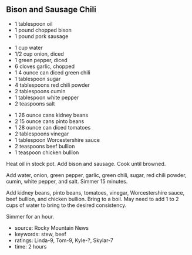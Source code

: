 Bison and Sausage Chili
-----------------------

- 1 tablespoon oil
- 1 pound chopped bison
- 1 pound pork sausage
<!-- -->
- 1 cup water
- 1/2 cup onion, diced
- 1 green pepper, diced
- 6 cloves garlic, chopped
- 1 4 ounce can diced green chili
- 1 tablespoon sugar
- 4 tablespoons red chili powder
- 2 tablespoons cumin
- 1 tablespoon white pepper
- 2 teaspoons salt
<!-- -->
- 1 26 ounce cans kidney beans
- 2 15 ounce cans pinto beans
- 1 28 ounce can diced tomatoes
- 2 tablespoons vinegar
- 1 tablespoon Worcestershire sauce
- 2 teaspoons beef bullion
- 1 teaspoon chicken bullion

Heat oil in stock pot.  Add bison and sausage.  Cook until browned.

Add water, onion, green pepper, garlic, green chili, sugar, red chili
powder, cumin, white pepper, and salt. Simmer 15 minutes.

Add kidney beans, pinto beans, tomatoes, vinegar, Worcestershire
sauce, beef bullion, and chicken bullion.  Bring to a boil.  May need
to add 1 to 2 cups of water to bring to the desired consistency.

Simmer for an hour.

- source: Rocky Mountain News
- keywords: stew, beef
- ratings: Linda-9, Tom-9, Kyle-?, Skylar-7
- time: 2 hours
